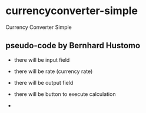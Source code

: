 # currencyconverter-simple
Currency Converter Simple

## pseudo-code by Bernhard Hustomo

- there will be input field
- there will be rate (currency rate)
- there will be output field
- there will be button to execute calculation

- 
